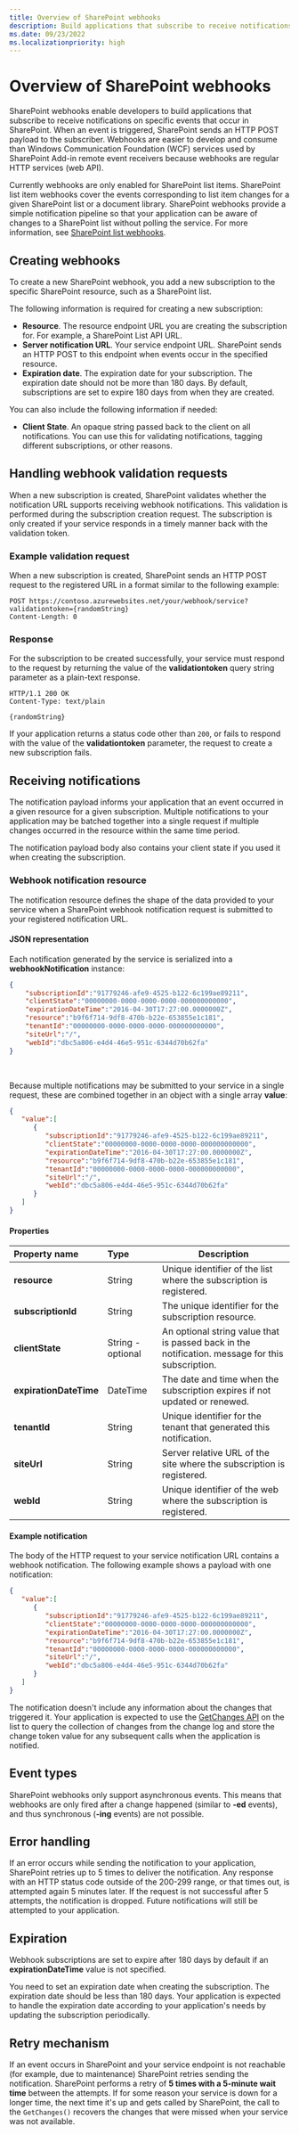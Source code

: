 ```yaml
---
title: Overview of SharePoint webhooks
description: Build applications that subscribe to receive notifications on specific events that occur in SharePoint.
ms.date: 09/23/2022
ms.localizationpriority: high
---
```

# Overview of SharePoint webhooks

SharePoint webhooks enable developers to build applications that subscribe to receive notifications on specific events that occur in SharePoint. When an event is triggered, SharePoint sends an HTTP POST payload to the subscriber. Webhooks are easier to develop and consume than Windows Communication Foundation (WCF) services used by SharePoint Add-in remote event receivers because webhooks are regular HTTP services (web API).

Currently webhooks are only enabled for SharePoint list items. SharePoint list item webhooks cover the events corresponding to list item changes for a given SharePoint list or a document library. SharePoint webhooks provide a simple notification pipeline so that your application can be aware of changes to a SharePoint list without polling the service. For more information, see [SharePoint list webhooks](./lists/overview-sharepoint-list-webhooks.md).

## Creating webhooks

To create a new SharePoint webhook, you add a new subscription to the specific SharePoint resource, such as a SharePoint list.

The following information is required for creating a new subscription:

- **Resource**. The resource endpoint URL you are creating the subscription for. For example, a SharePoint List API URL.
- **Server notification URL**. Your service endpoint URL. SharePoint sends an HTTP POST to this endpoint when events occur in the specified resource.
- **Expiration date**. The expiration date for your subscription. The expiration date should not be more than 180 days. By default, subscriptions are set to expire 180 days from when they are created.

You can also include the following information if needed:

- **Client State**. An opaque string passed back to the client on all notifications. You can use this for validating notifications, tagging different subscriptions, or other reasons.

## Handling webhook validation requests

When a new subscription is created, SharePoint validates whether the notification URL supports receiving webhook notifications. This validation is performed during the subscription creation request. The subscription is only created if your service responds in a timely manner back with the validation token.

### Example validation request

When a new subscription is created, SharePoint sends an HTTP POST request to the registered URL in a format similar to the following example:


```http
POST https://contoso.azurewebsites.net/your/webhook/service?validationtoken={randomString}
Content-Length: 0
```

### Response

For the subscription to be created successfully, your service must respond to the request by returning the value of the **validationtoken** query string parameter as a plain-text response.

```http
HTTP/1.1 200 OK
Content-Type: text/plain

{randomString}
```

If your application returns a status code other than `200`, or fails to respond with the value of the **validationtoken** parameter, the request to create a new subscription fails.

## Receiving notifications

The notification payload informs your application that an event occurred in a given resource for a given subscription. Multiple notifications to your application may be batched together into a single request if multiple changes occurred in the resource within the same time period.

The notification payload body also contains your client state if you used it when creating the subscription.

### Webhook notification resource

The notification resource defines the shape of the data provided to your service when a SharePoint webhook notification request is submitted to your registered notification URL.

#### JSON representation

Each notification generated by the service is serialized into a **webhookNotification** instance:

```json
{
    "subscriptionId":"91779246-afe9-4525-b122-6c199ae89211",
    "clientState":"00000000-0000-0000-0000-000000000000",
    "expirationDateTime":"2016-04-30T17:27:00.0000000Z",
    "resource":"b9f6f714-9df8-470b-b22e-653855e1c181",
    "tenantId":"00000000-0000-0000-0000-000000000000",
    "siteUrl":"/",
    "webId":"dbc5a806-e4d4-46e5-951c-6344d70b62fa"
}
```

<br/>

Because multiple notifications may be submitted to your service in a single request, these are combined together in an object with a single array **value**:

```json
{
   "value":[
      {
         "subscriptionId":"91779246-afe9-4525-b122-6c199ae89211",
         "clientState":"00000000-0000-0000-0000-000000000000",
         "expirationDateTime":"2016-04-30T17:27:00.0000000Z",
         "resource":"b9f6f714-9df8-470b-b22e-653855e1c181",
         "tenantId":"00000000-0000-0000-0000-000000000000",
         "siteUrl":"/",
         "webId":"dbc5a806-e4d4-46e5-951c-6344d70b62fa"
      }
   ]
}
```


#### Properties

| Property name          | Type              | Description                                                                                                                         |
|:---------------------  |:------------------|----------------|
| **resource**           | String            | Unique identifier of the list where the subscription is registered. |
| **subscriptionId**     | String            | The unique identifier for the subscription resource.                |
| **clientState**        | String - optional | An optional string value that is passed back in the notification. message for this subscription. |
| **expirationDateTime** | DateTime          | The date and time when the subscription expires if not updated or renewed. |
| **tenantId**           | String            | Unique identifier for the tenant that generated this notification.   |
| **siteUrl**            | String            | Server relative URL of the site where the subscription is registered.|
| **webId**              | String            | Unique identifier of the web where the subscription is registered.   |

#### Example notification

The body of the HTTP request to your service notification URL contains a webhook notification. The following example shows a payload with one notification:

```json
{
   "value":[
      {
         "subscriptionId":"91779246-afe9-4525-b122-6c199ae89211",
         "clientState":"00000000-0000-0000-0000-000000000000",
         "expirationDateTime":"2016-04-30T17:27:00.0000000Z",
         "resource":"b9f6f714-9df8-470b-b22e-653855e1c181",
         "tenantId":"00000000-0000-0000-0000-000000000000",
         "siteUrl":"/",
         "webId":"dbc5a806-e4d4-46e5-951c-6344d70b62fa"
      }
   ]
}
```

The notification doesn't include any information about the changes that triggered it. Your application is expected to use the [GetChanges API](https://msdn.microsoft.com/library/office/dn531433.aspx#bk_ListGetChanges) on the list to query the collection of changes from the change log and store the change token value for any subsequent calls when the application is notified.

## Event types

SharePoint webhooks only support asynchronous events. This means that webhooks are only fired after a change happened (similar to **-ed** events), and thus synchronous (**-ing** events) are not possible.

## Error handling

If an error occurs while sending the notification to your application, SharePoint retries up to 5 times to deliver the notification. Any response with an HTTP status code outside of the 200-299 range, or that times out, is attempted again 5 minutes later. If the request is not successful after 5 attempts, the notification is dropped. Future notifications will still be attempted to your application.

## Expiration

Webhook subscriptions are set to expire after 180 days by default if an **expirationDateTime** value is not specified.

You need to set an expiration date when creating the subscription. The expiration date should be less than 180 days. Your application is expected to handle the expiration date according to your application's needs by updating the subscription periodically.

## Retry mechanism

If an event occurs in SharePoint and your service endpoint is not reachable (for example, due to maintenance) SharePoint retries sending the notification. SharePoint performs a retry of **5 times with a 5-minute wait time** between the attempts. If for some reason your service is down for a longer time, the next time it's up and gets called by SharePoint, the call to the `GetChanges()` recovers the changes that were missed when your service was not available.
